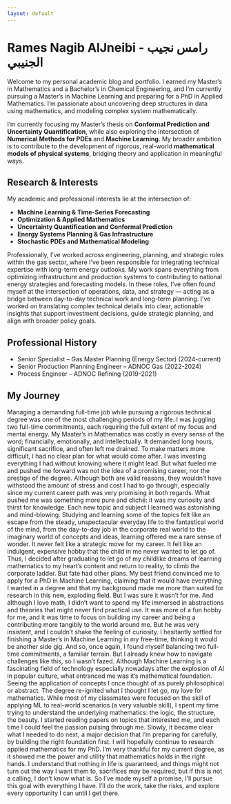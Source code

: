 ```yaml
---
layout: default
---
```


# Rames Nagib AlJneibi - رامس نجيب الجنيبي

Welcome to my personal academic blog and portfolio. I earned my Master’s in Mathematics and a Bachelor’s in Chemical Engineering, and I’m currently pursuing a Master’s in Machine Learning and preparing for a PhD in Applied Mathematics. I’m passionate about uncovering deep structures in data using mathematics, and modeling complex system mathematically. 

I’m currently focusing my Master’s thesis on **Conformal Prediction and Uncertainty Quantification**, while also exploring the intersection of **Numerical Methods for PDEs** and **Machine Learning**.  My broader ambition is to contribute to the development of rigorous, real-world **mathematical models of physical systems**, bridging theory and application in meaningful ways.

## Research & Interests

My academic and professional interests lie at the intersection of:

- **Machine Learning & Time-Series Forecasting**  
- **Optimization & Applied Mathematics**  
- **Uncertainty Quantification and Conformal Prediction**  
- **Energy Systems Planning & Gas Infrastructure**  
- **Stochastic PDEs and Mathematical Modeling**



Professionally, I’ve worked across engineering, planning, and strategic roles within the gas sector, where I’ve been responsible for integrating technical expertise with long-term energy outlooks. My work spans everything from optimizing infrastructure and production systems to contributing to national energy strategies and forecasting models. 
In these roles, I’ve often found myself at the intersection of operations, data, and strategy — acting as a bridge between day-to-day technical work and long-term planning. I’ve worked on translating complex technical details into clear, actionable insights that support investment decisions, guide strategic planning, and align with broader policy goals. 

## Professional History

- Senior Specialist – Gas Master Planning (Energy Sector) (2024-current)
- Senior Production Planning Engineer – ADNOC Gas (2022-2024)
- Process Engineer – ADNOC Refining (2019-2021)


## My  Journey

Managing a demanding full-time job while pursuing a rigorous technical degree was one of the most challenging periods of my life. I was juggling two full-time commitments, each requiring the full extent of my focus and mental energy. My Master’s in Mathematics was costly in every sense of the word; financially, emotionally, and intellectually. It demanded long hours, significant sacrifice, and often left me drained. To make matters more difficult, I had no clear plan for what would come after. I was investing everything I had without knowing where it might lead.
But what fueled me and pushed me forward was not the idea of a promising career, nor the prestige of the degree. Although both are valid reasons, they wouldn’t have withstood the amount of stress and cost I had to go through, especially since my current career path was very promising in both regards. What pushed me was something more pure and cliché: it was my curiosity and thirst for knowledge. Each new topic and subject I learned was astonishing and mind-blowing. Studying and learning some of the topics felt like an escape from the steady, unspectacular everyday life to the fantastical world of the mind, from the day-to-day job in the corporate real world to the imaginary world of concepts and ideas, learning offered me a rare sense of wonder. It never felt like a strategic move for my career. It felt like an indulgent, expensive hobby that the child in me never wanted to let go of. 
Thus, I decided after graduating to let go of my childlike dreams of learning mathematics to my heart’s content and return to reality, to climb the corporate ladder. But fate had other plans.
My best friend convinced me to apply for a PhD in Machine Learning, claiming that it would have everything I wanted in a degree and that my background made me more than suited for research in this new, exploding field. But I was sure it wasn’t for me. And although I love math, I didn’t want to spend my life immersed in abstractions and theories that might never find practical use. It was more of a fun hobby for me, and it was time to focus on building my career and being a contributing more tangibly to the world around me.
 But he was very insistent, and I couldn’t shake the feeling of curiosity. I hesitantly settled for finishing a Master’s in Machine Learning in my free-time, thinking it would be another side gig. And so, once again, I found myself balancing two full-time commitments, a familiar terrain. But I already knew how to navigate challenges like this, so I wasn’t fazed.
Although Machine Learning is a fascinating field of technology especially nowadays after the explosion of AI in popular culture, what entranced me was it’s mathematical foundation. Seeing the application of concepts I once thought of as purely philosophical or abstract. The degree re-ignited what I thought I let go, my love for mathematics. While most of my classmates were focused on the skill of applying ML to real-world scenarios (a very valuable skill), I spent my time trying to understand the underlying mathematics: the logic, the structure, the beauty. I started reading papers on topics that interested me, and each time I could feel the passion pulsing through me. Slowly, it became clear what I needed to do next, a major decision that I’m preparing for carefully, by building the right foundation first.
I will hopefully continue to research applied mathematics for my PhD. I’m very thankful for my current degree, as it showed me the power and utility that mathematics holds in the right hands. I understand that nothing in life is guaranteed, and things might not turn out the way I want them to, sacrifices may be required, but if this is not a calling, I don’t know what is. So I’ve made myself a promise, I’ll pursue this goal with everything I have. I’ll do the work, take the risks, and explore every opportunity I can until I get there.
